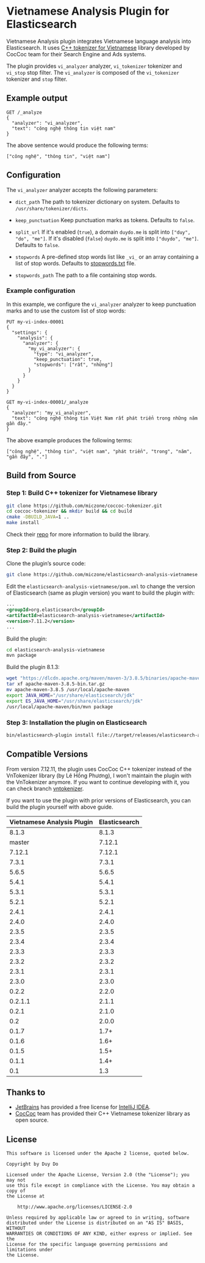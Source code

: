 # Vietnamese Analysis Plugin for Elasticsearch

Vietnamese Analysis plugin integrates Vietnamese language analysis into Elasticsearch. It uses [C++ tokenizer for Vietnamese](https://github.com/miczone/coccoc-tokenizer) library developed by
CocCoc team for their Search Engine and Ads systems.

The plugin provides `vi_analyzer` analyzer, `vi_tokenizer` tokenizer and `vi_stop` stop filter. The `vi_analyzer` is composed of the `vi_tokenizer` tokenizer and `stop` filter.

## Example output

```
GET /_analyze
{
  "analyzer": "vi_analyzer",
  "text": "công nghệ thông tin việt nam"
}
```
The above sentence would produce the following terms:
```
["công nghệ", "thông tin", "việt nam"]

```

## Configuration

The `vi_analyzer` analyzer accepts the following parameters:

- `dict_path` The path to tokenizer dictionary on system. Defaults to `/usr/share/tokenizer/dicts`.
- `keep_punctuation` Keep punctuation marks as tokens. Defaults to `false`.
- `split_url` If it's enabled (`true`), a domain `duydo.me` is split into  `["duy", "do", "me"]`.
  If it's disabled (`false`) `duydo.me` is split into `["duydo", "me"]`. Defaults to `false`.
  
- `stopwords` A pre-defined stop words list like `_vi_` or an array containing a list of stop words. Defaults to [stopwords.txt](src/main/resources/org/apache/lucene/analysis/vi/stopwords.txt) file. 
- `stopwords_path` The path to a file containing stop words.


### Example configuration
In this example, we configure the `vi_analyzer` analyzer to keep punctuation marks and to use the custom list of stop words:

```
PUT my-vi-index-00001
{
  "settings": {
    "analysis": {
      "analyzer": {
        "my_vi_analyzer": {
          "type": "vi_analyzer",
          "keep_punctuation": true,
          "stopwords": ["rất", "những"]
        }
      }
    }
  }
}

GET my-vi-index-00001/_analyze
{
  "analyzer": "my_vi_analyzer",
  "text": "công nghệ thông tin Việt Nam rất phát triển trong những năm gần đây."
}
```

The above example produces the following terms:
```
["công nghệ", "thông tin", "việt nam", "phát triển", "trong", "năm", "gần đây", "."]

```
## Build from Source
### Step 1: Build C++ tokenizer for Vietnamese library
```sh
git clone https://github.com/miczone/coccoc-tokenizer.git
cd coccoc-tokenizer && mkdir build && cd build
cmake -DBUILD_JAVA=1 ..
make install
```

Check their [repo](https://github.com/miczone/coccoc-tokenizer) for more information to build the library.

### Step 2: Build the plugin

Clone the plugin’s source code:

```sh
git clone https://github.com/miczone/elasticsearch-analysis-vietnamese.git
```

Edit the `elasticsearch-analysis-vietnamese/pom.xml` to change the version of Elasticsearch (same as plugin version) you want to build the plugin with:

```xml
...
<groupId>org.elasticsearch</groupId>
<artifactId>elasticsearch-analysis-vietnamese</artifactId>
<version>7.11.2</version>
...
 ```

Build the plugin:
```sh
cd elasticsearch-analysis-vietnamese
mvn package
```

Build the plugin 8.1.3:
```sh
wget "https://dlcdn.apache.org/maven/maven-3/3.8.5/binaries/apache-maven-3.8.5-bin.tar.gz"
tar xf apache-maven-3.8.5-bin.tar.gz
mv apache-maven-3.8.5 /usr/local/apache-maven
export JAVA_HOME="/usr/share/elasticsearch/jdk"
export ES_JAVA_HOME="/usr/share/elasticsearch/jdk"
/usr/local/apache-maven/bin/mvn package
```

### Step 3: Installation the plugin on Elasticsearch

```sh
bin/elasticsearch-plugin install file://target/releases/elasticsearch-analysis-vietnamese-7.11.2.zip
```

## Compatible Versions

From version 7.12.11, the plugin uses CocCoc C++ tokenizer instead of the VnTokenizer library (by Lê Hồng Phương),
I won't maintain the plugin with the VnTokenizer anymore. If you want to continue developing with it, you can check branch [vntokenizer](https://github.com/miczone/elasticsearch-analysis-vietnamese/tree/vntokenizer).  

If you want to use the plugin with prior versions of Elasticsearch, you can build the plugin yourself with above guide. 

| Vietnamese Analysis Plugin | Elasticsearch |
| -------------------------- | ------------- |
| 8.1.3                      | 8.1.3        |
| master                     | 7.12.1        |
| 7.12.1                     | 7.12.1        |     
| 7.3.1                      | 7.3.1         |   
| 5.6.5                      | 5.6.5         |
| 5.4.1                      | 5.4.1         |
| 5.3.1                      | 5.3.1         |
| 5.2.1                      | 5.2.1         |
| 2.4.1                      | 2.4.1         |
| 2.4.0                      | 2.4.0         |
| 2.3.5                      | 2.3.5         |
| 2.3.4                      | 2.3.4         |
| 2.3.3                      | 2.3.3         |
| 2.3.2                      | 2.3.2         |
| 2.3.1                      | 2.3.1         |
| 2.3.0                      | 2.3.0         |
| 0.2.2                      | 2.2.0         |
| 0.2.1.1                    | 2.1.1         |
| 0.2.1                      | 2.1.0         |
| 0.2                        | 2.0.0         |
| 0.1.7                      | 1.7+          |
| 0.1.6                      | 1.6+          |
| 0.1.5                      | 1.5+          |
| 0.1.1                      | 1.4+          |
| 0.1                        | 1.3           |

## Thanks to
- [JetBrains](https://www.jetbrains.com) has provided a free license for [IntelliJ IDEA](https://www.jetbrains.com/idea).
- [CocCoc](https://coccoc.com) team has provided their C++ Vietnamese tokenizer library as open source.

## License
    
    This software is licensed under the Apache 2 license, quoted below.

    Copyright by Duy Do

    Licensed under the Apache License, Version 2.0 (the "License"); you may not
    use this file except in compliance with the License. You may obtain a copy of
    the License at

        http://www.apache.org/licenses/LICENSE-2.0

    Unless required by applicable law or agreed to in writing, software
    distributed under the License is distributed on an "AS IS" BASIS, WITHOUT
    WARRANTIES OR CONDITIONS OF ANY KIND, either express or implied. See the
    License for the specific language governing permissions and limitations under
    the License.
